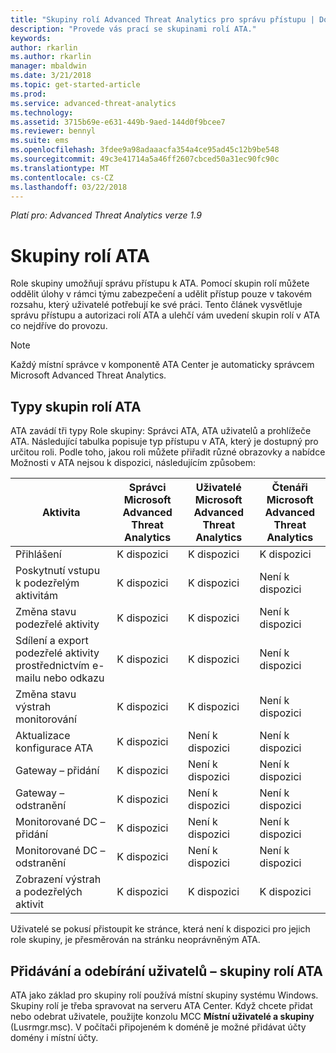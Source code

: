 ```yaml
---
title: "Skupiny rolí Advanced Threat Analytics pro správu přístupu | Dokumentace Microsoftu"
description: "Provede vás prací se skupinami rolí ATA."
keywords: 
author: rkarlin
ms.author: rkarlin
manager: mbaldwin
ms.date: 3/21/2018
ms.topic: get-started-article
ms.prod: 
ms.service: advanced-threat-analytics
ms.technology: 
ms.assetid: 3715b69e-e631-449b-9aed-144d0f9bcee7
ms.reviewer: bennyl
ms.suite: ems
ms.openlocfilehash: 3fdee9a98adaaacfa354a4ce95ad45c12b9be548
ms.sourcegitcommit: 49c3e41714a5a46ff2607cbced50a31ec90fc90c
ms.translationtype: MT
ms.contentlocale: cs-CZ
ms.lasthandoff: 03/22/2018
---
```

*Platí pro: Advanced Threat Analytics verze 1.9*




# <a name="ata-role-groups"></a>Skupiny rolí ATA

Role skupiny umožňují správu přístupu k ATA. Pomocí skupin rolí můžete oddělit úlohy v rámci týmu zabezpečení a udělit přístup pouze v takovém rozsahu, který uživatelé potřebují ke své práci. Tento článek vysvětluje správu přístupu a autorizaci rolí ATA a ulehčí vám uvedení skupin rolí v ATA co nejdříve do provozu.

> [!NOTE]
> Každý místní správce v komponentě ATA Center je automaticky správcem Microsoft Advanced Threat Analytics.

## <a name="types-of-ata-role-groups"></a>Typy skupin rolí ATA 

ATA zavádí tři typy Role skupiny: Správci ATA, ATA uživatelů a prohlížeče ATA. Následující tabulka popisuje typ přístupu v ATA, který je dostupný pro určitou roli. Podle toho, jakou roli můžete přiřadit různé obrazovky a nabídce Možnosti v ATA nejsou k dispozici, následujícím způsobem:

|Aktivita |Správci Microsoft Advanced Threat Analytics|Uživatelé Microsoft Advanced Threat Analytics|Čtenáři Microsoft Advanced Threat Analytics|
|----|----|----|----|
|Přihlášení|K dispozici|K dispozici|K dispozici|
|Poskytnutí vstupu k podezřelým aktivitám|K dispozici|K dispozici|Není k dispozici|
|Změna stavu podezřelé aktivity|K dispozici|K dispozici|Není k dispozici|
|Sdílení a export podezřelé aktivity prostřednictvím e-mailu nebo odkazu|K dispozici|K dispozici|Není k dispozici|
|Změna stavu výstrah monitorování|K dispozici|K dispozici|Není k dispozici|
|Aktualizace konfigurace ATA|K dispozici|Není k dispozici|Není k dispozici|
|Gateway – přidání|K dispozici|Není k dispozici|Není k dispozici|
|Gateway – odstranění |K dispozici|Není k dispozici|Není k dispozici|
|Monitorované DC – přidání |K dispozici|Není k dispozici|Není k dispozici|
|Monitorované DC – odstranění|K dispozici|Není k dispozici|Není k dispozici|
|Zobrazení výstrah a podezřelých aktivit|K dispozici|K dispozici|K dispozici|


Uživatelé se pokusí přistoupit ke stránce, která není k dispozici pro jejich role skupiny, je přesměrován na stránku neoprávněným ATA. 

## <a name="add--remove-users---ata-role-groups"></a>Přidávání a odebírání uživatelů – skupiny rolí ATA 

ATA jako základ pro skupiny rolí používá místní skupiny systému Windows. Skupiny rolí je třeba spravovat na serveru ATA Center.
Když chcete přidat nebo odebrat uživatele, použijte konzolu MCC **Místní uživatelé a skupiny** (Lusrmgr.msc). V počítači připojeném k doméně je možné přidávat účty domény i místní účty. 

